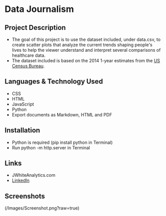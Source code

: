 # Data Journalism


## Project Description

- The goal of this project is to use the dataset included, under data.csv, to create scatter plots that analyze the current trends shaping people's lives to help the viewer understand and interpret several comparisons of healthcare data.
- The dataset included is based on the 2014 1-year estimates from the [US Census Bureau](https://data.census.gov/cedsci/).

## Languages & Technology Used

- CSS
- HTML
- JavaScript
- Python
- Export documents as Markdown, HTML and PDF

## Installation

- Python is required (pip install python in Terminal)
- Run python -m http.server in Terminal

## Links
- JWhiteAnalytics.com
- [LinkedIn](https://www.linkedin.com/in/jimmywhite1987)

## Screenshots
(/Images/Screenshot.png?raw=true)
